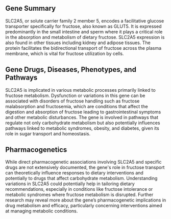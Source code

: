 ## Gene Summary
SLC2A5, or solute carrier family 2 member 5, encodes a facilitative glucose transporter specifically for fructose, also known as GLUT5. It is expressed predominantly in the small intestine and sperm where it plays a critical role in the absorption and metabolism of dietary fructose. SLC2A5 expression is also found in other tissues including kidney and adipose tissues. The protein facilitates the bidirectional transport of fructose across the plasma membrane, which is vital for fructose utilization by cells.

## Gene Drugs, Diseases, Phenotypes, and Pathways
SLC2A5 is implicated in various metabolic processes primarily linked to fructose metabolism. Dysfunction or variations in this gene can be associated with disorders of fructose handling such as fructose malabsorption and fructosemia, which are conditions that affect the digestion and absorption of fructose leading to gastrointestinal symptoms and other metabolic disturbances. The gene is involved in pathways that regulate not only carbohydrate metabolism but also potentially influences pathways linked to metabolic syndromes, obesity, and diabetes, given its role in sugar transport and homeostasis.

## Pharmacogenetics
While direct pharmacogenetic associations involving SLC2A5 and specific drugs are not extensively documented, the gene's role in fructose transport can theoretically influence responses to dietary interventions and potentially to drugs that affect carbohydrate metabolism. Understanding variations in SLC2A5 could potentially help in tailoring dietary recommendations, especially in conditions like fructose intolerance or metabolic syndromes where fructose metabolism is disrupted. Further research may reveal more about the gene’s pharmacogenetic implications in drug metabolism and efficacy, particularly concerning interventions aimed at managing metabolic conditions.